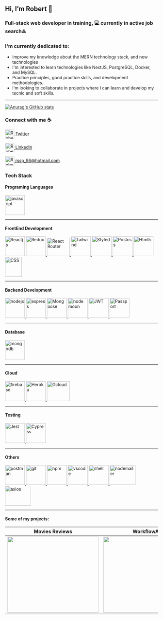 ##  Hi, I’m Robert  👋
### Full-stack web developer in training, 💻 currently in **active job search**♨️




### I'm currently dedicated to:


- Improve my knowledge about the MERN technology stack, and new technologies
- I'm interested to learn technologies like NextJS, PostgreSQL, Docker, and MySQL.
- Practice principles, good practice skills, and development methodologies.
- I'm looking to collaborate in projects where I can learn and develop my  tecnic and soft skills.
___

[![Anurag's GitHub stats](https://github-readme-stats.vercel.app/api?username=Rsdjsp&theme=dark&show_icons=true)](https://github.com/Rsdjsp/github-readme-stats)



### Connect with me ☕️


<p align="left">
 
<a href="https://twitter.com/RobertS16872182" target="blank"><img align="center" src="https://i.imgur.com/yXcFTie.png" alt="Robert Santos" height="30" width="30" /> Twitter</a>


<a href="https://www.linkedin.com/in/rsantos96/?locale=en_US" target="blank"><img align="center" src="https://cdn-icons-png.flaticon.com/512/174/174857.png" alt="Robert Santos" height="30" width="30" /> Linkedin</a>


<a href="mailto:rssp_96@hotmail.com" target="blank"><img align="center" src="https://i.imgur.com/iTDsKjB.png" alt="Robert Santos" height="30" width="30" /> rssp_96@hotmail.com</a>
</p>



### Tech Stack


#### Programing Languages


<p align="left"> <a href="https://developer.mozilla.org/en-US/docs/Web/JavaScript" target="_blank"> <img src="https://upload.wikimedia.org/wikipedia/commons/thumb/9/99/Unofficial_JavaScript_logo_2.svg/1024px-Unofficial_JavaScript_logo_2.svg.png" alt="javascript" width="65" height="65"/></a>
</p>


____


#### FrontEnd Development


<p align="left>
<a href="https://es.reactjs.org/" target="_blank"> <img src="https://cdn.worldvectorlogo.com/logos/react-1.svg" alt="Reactjs" width="65" height="65"/> </a>      <a href="https://es.redux.js.org/ target="_blank" > <img src="https://cdn.worldvectorlogo.com/logos/redux.svg" alt="Redux" width="65" height="65"/> </a> <a href="https://reactrouter.com/" target="_blank"> <img src="https://seeklogo.com/images/R/react-router-logo-AB5BFB638F-seeklogo.com.png" alt="React Router" width="75" height="60"/> </a> <a href="https://tailwindcss.com/" target="_blank"> <img src="https://upload.wikimedia.org/wikipedia/commons/thumb/d/d5/Tailwind_CSS_Logo.svg/2048px-Tailwind_CSS_Logo.svg.png" alt="Tailwind" width="65" height="65"/> </a> <a href="https://styled-components.com/" target="_blank"> <img src="https://i.imgur.com/iNCkL1k.png" alt="Styled" width="65" height="65"/> </a>  <a href="https://postcss.org/" target="_blank"> <img src="https://i.imgur.com/EV64a36.png" alt="Postcss" width="65" height="65"/> </a><a href="https://developer.mozilla.org/es/docs/Web/HTML" target="_blank"> <img src="https://i.imgur.com/aElTUyo.png" alt="Html5" width="65" height="65"/> </a><a href="https://developer.mozilla.org/es/docs/Web/CSS" target="_blank"> <img src="https://upload.wikimedia.org/wikipedia/commons/thumb/d/d5/CSS3_logo_and_wordmark.svg/1200px-CSS3_logo_and_wordmark.svg.png" alt="CSS" width="55" height="65"/> </a>
</p>


____


#### Backend Development
<p align="left"> <a href="https://nodejs.org" target="_blank"> <img src="https://icon-library.com/images/node-js-icon/node-js-icon-8.jpg" alt="nodejs" width="65" height="65"/> </a> <a href="https://expressjs.com" target="_blank"> <img src="https://i.imgur.com/C8dcCqt.png" alt="express" width="65" height="65"/> </a><a href="https://mongoosejs.com/" target="_blank"> <img src="https://i.imgur.com/uB7Yg2U.png" alt="Mongoose" width="65" height="65"/> </a><a href="https://www.npmjs.com/package/nodemon" target="_blank"> <img src="http://nodemon.io/nodemon.svg" alt="nodemoon" width="65" height="65"/> </a><a href="https://jwt.io/" target="_blank"> <img src="https://i.imgur.com/ew4mSGn.png" alt="JWT" width="65" height="65"/> </a><a href="https://www.passportjs.org/" target="_blank"> <img src="https://i.imgur.com/4CGVHkS.png" alt="Passport" width="65" height="65"/> </a>
</p>


_____


#### Database
<p align="left"> 
<a href="https://www.mongodb.com/" target="_blank"> <img src="https://i.imgur.com/tcmhW0P.png" alt="mongodb" width="65" height="65"/> </a></p>



_____
 
 
 #### Cloud
<p align="left"> 
 <a href="https://firebase.google.com/" target="_blank"> <img src="https://www.vectorlogo.zone/logos/firebase/firebase-icon.svg" alt="firebase" width="65" height="65"/> </a>  <a href="https://www.heroku.com/" target="_blank"> <img src="https://cdn.worldvectorlogo.com/logos/heroku-4.svg" alt="Heroku" width="65" height="65"/> </a> <a href="https://cloud.google.com/" target="_blank"> <img src="https://i.imgur.com/XQfu5tt.png" alt="Gcloud" width="75" height="65"/> </a></p>



_____


 #### Testing
<p align="left"> 
 <a href="https://jestjs.io/" target="_blank"> <img src="https://seeklogo.com/images/J/jest-logo-F9901EBBF7-seeklogo.com.png" alt="Jest" width="65" height="65"/> </a>  <a href="https://www.cypress.io/" target="_blank"> <img src="https://avatars.githubusercontent.com/u/8908513?s=280&v=4" alt="Cypress" width="65" height="65"/> </a> </p>



_____
 

 #### Others
 <p align="left"> 
<a href="https://postman.com" target="_blank"> <img src="https://www.vectorlogo.zone/logos/getpostman/getpostman-icon.svg" alt="postman" width="65" height="65"/> </a>
<a href="https://git-scm.com/" target="_blank"> <img src="https://www.vectorlogo.zone/logos/git-scm/git-scm-icon.svg" alt="git" width="65" height="65"/>  </a>
 <a href="https://www.npmjs.com/" target="_blank"> <img src="https://www.svgrepo.com/show/331509/npm.svg" alt="npm" width="65" height="65"/>  </a>
 <a href="https://code.visualstudio.com/" target="_blank"> <img src="https://cdn.worldvectorlogo.com/logos/visual-studio-code-1.svg" alt="vscode" width="65" height="65"/>  </a>
 <a href="https://es.wikipedia.org/wiki/PowerShell" target="_blank"> <img src="https://upload.wikimedia.org/wikipedia/commons/2/2f/PowerShell_5.0_icon.png" alt="shell" width="65" height="65"/>  </a>
 <a href="https://nodemailer.com/about/" target="_blank"> <img src="https://repository-images.githubusercontent.com/1272424/d1995000-0ab7-11ea-8ed3-04a082c36b0d" alt="nodemailer" width="85" height="65"/>  </a>
 <a href="https://axios-http.com/" target="_blank"> <img src="https://user-images.githubusercontent.com/8939680/57233884-20344080-6fe5-11e9-8df3-0df1282e1574.png" alt="axios" width="85" height="65"/>  </a>
  </p>
  
  
_________


 #### Some of my projects:



| Movies Reviews  | WorkflowAPP  | Ecommerce  |
|---|---|---|
| <a href="https://react-moviesreview.web.app" target="_blank"> <img src="https://i.imgur.com/NvnWxUw.png" width="300" height="250"/></a> |  <a href="https://react-workflowapp.web.app" target="_blank"> <img src="https://i.imgur.com/4GiSrLn.png" width="300" height="250"/></a> | <a href="https://react-ecommerce-93fdd.web.app" target="_blank"> <img src="https://i.imgur.com/PqLAF4D.png" width="300" height="250"/></a>  |






  
   
  
  





<!---
Rsdjsp/Rsdjsp is a ✨ special ✨ repository because its `README.md` (this file) appears on your GitHub profile.
You can click the Preview link to take a look at your changes.
--->
